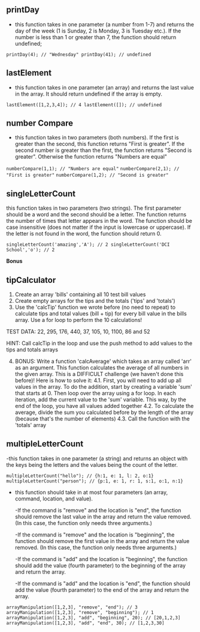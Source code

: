 ## printDay

- this function takes in one parameter (a number from 1-7) and returns the day of the week (1 is Sunday, 2 is Monday, 3 is Tuesday etc.). If the number is less than 1 or greater than 7, the function should return undefined;

`printDay(4); // "Wednesday" printDay(41); // undefined`

## lastElement

- this function takes in one parameter (an array) and returns the last value in the array. It should return undefined if the array is empty.

`lastElement([1,2,3,4]); // 4 lastElement([]); // undefined`

## number Compare

- this function takes in two parameters (both numbers). If the first is greater than the second, this function returns "First is greater". If the second number is greater than the first, the function returns "Second is greater". Otherwise the function returns "Numbers are equal"

`numberCompare(1,1); // "Numbers are equal"`
`numberCompare(2,1); // "First is greater"`
`numberCompare(1,2); // "Second is greater"`

## singleLetterCount

this function takes in two parameters (two strings). The first parameter should be a word and the second should be a letter. The function returns the number of times that letter appears in the word. The function should be case insensitive (does not matter if the input is lowercase or uppercase). If the letter is not found in the word, the function should return 0.

`singleLetterCount('amazing','A'); // 2 singleLetterCount('DCI School','o'); // 2`

**Bonus**

## tipCalculator

1. Create an array 'bills' containing all 10 test bill values
2. Create empty arrays for the tips and the totals ('tips' and 'totals')
3. Use the 'calcTip' function we wrote before (no need to repeat) to calculate tips and total values (bill + tip) for every bill value in the bills array. Use a for loop to perform the 10 calculations!

TEST DATA: 22, 295, 176, 440, 37, 105, 10, 1100, 86 and 52

HINT: Call calcTip in the loop and use the push method to add values to the tips and totals arrays

4. BONUS: Write a function 'calcAverage' which takes an array called 'arr' as an argument. This function calculates the average of all numbers in the given array. This is a DIFFICULT challenge (we haven't done this before)! Here is how to solve it:
   4.1. First, you will need to add up all values in the array. To do the addition, start by creating a variable 'sum' that starts at 0. Then loop over the array using a for loop. In each iteration, add the current value to the 'sum' variable. This way, by the end of the loop, you have all values added together
   4.2. To calculate the average, divide the sum you calculated before by the length of the array (because that's the number of elements)
   4.3. Call the function with the 'totals' array

## multipleLetterCount

-this function takes in one parameter (a string) and returns an object with the keys being the letters and the values being the count of the letter.

`multipleLetterCount("hello"); // {h:1, e: 1, l: 2, o:1}`
`multipleLetterCount("person"); // {p:1, e: 1, r: 1, s:1, o:1, n:1}`

- this function should take in at most four parameters (an array, command, location, and value).

  -If the command is "remove" and the location is "end", the function should remove the last value in the array and return the value removed. (In this case, the function only needs three arguments.)

  -If the command is "remove" and the location is "beginning", the function should remove the first value in the array and return the value removed. (In this case, the function only needs three arguments.)

  -If the command is "add" and the location is "beginning", the function should add the value (fourth parameter) to the beginning of the array and return the array.

  -If the command is "add" and the location is "end", the function should add the value (fourth parameter) to the end of the array and return the array.

`arrayManipulation([1,2,3], "remove", "end"); // 3`
`arrayManipulation([1,2,3], "remove", "beginning"); // 1`
`arrayManipulation([1,2,3], "add", "beginning", 20); // [20,1,2,3]`
`arrayManipulation([1,2,3], "add", "end", 30); // [1,2,3,30]`
